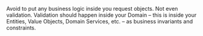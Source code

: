 Avoid to put any business logic inside you request objects. Not even validation. Validation should happen inside your Domain – this is inside your Entities, Value Objects, Domain Services, etc. – as business invariants and constraints.

